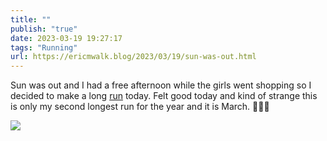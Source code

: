 ```yaml
---
title: ""
publish: "true"
date: 2023-03-19 19:27:17
tags: "Running"
url: https://ericmwalk.blog/2023/03/19/sun-was-out.html
---
```


Sun was out and I had a free afternoon while the girls went shopping so I decided to make a long [run](http://www.strava.com/activities/8743527051) today. Felt good today and kind of strange this is only my second longest run for the year and it is March. 🤷🏻‍♂️

![](https://ericmwalk.blog/uploads/2023/afb59f96c5.jpg)
